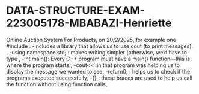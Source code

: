 # DATA-STRUCTURE-EXAM-223005178-MBABAZI-Henriette
Online Auction System For Products, 
on 20/2/2025, 
for example one #include <iostream> : -includes a library that allows us to use cout (to print messages). ,
-using namespace std; : makes writing simpler (otherwise, we’d have to type , 
-int main(): Every C++ program must have a main() function—this is where the program starts.,
-cout<< :in that program was helping us to display the message we wanted to see,
-return0; : helps us to check if the programs executed successfully,
-{} : these braces are used to help us call the function without using function calls,
